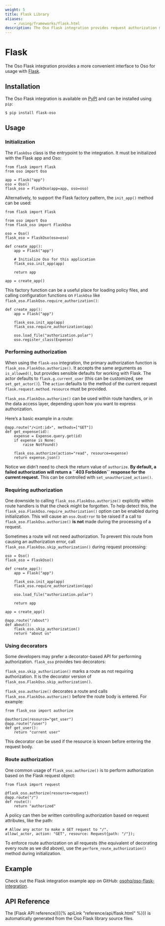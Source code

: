 ```yaml
---
weight: 5
title: Flask Library
aliases:
    - /using/frameworks/flask.html
description: The Oso Flask integration provides request authorization middleware for usage with Flask.
---
```


# Flask

The Oso Flask integration provides a more convenient interface to Oso for
usage with [Flask](https://flask.palletsprojects.com/).

## Installation

The Oso Flask integration is available on [PyPI](https://pypi.org/project/flask-oso/) and can be installed using
`pip`:

```
$ pip install flask-oso
```

## Usage

### Initialization

The `FlaskOso` class is the entrypoint to the integration.
It must be initialized with the Flask app and Oso:

```
from flask import Flask
from oso import Oso

app = Flask("app")
oso = Oso()
flask_oso = FlaskOso(app=app, oso=oso)
```

Alternatively, to support the Flask factory pattern, the
`init_app()` method can be used:

```
from flask import Flask

from oso import Oso
from flask_oso import FlaskOso

oso = Oso()
flask_oso = FlaskOso(oso=oso)

def create_app():
    app = Flask("app")

    # Initialize Oso for this application
    flask_oso.init_app(app)

    return app

app = create_app()
```

This factory function can be a useful place for loading policy files, and
calling configuration functions on `FlaskOso` like
`flask_oso.FlaskOso.require_authorization()`:

```
def create_app():
    app = Flask("app")

    flask_oso.init_app(app)
    flask_oso.require_authorization(app)

    oso.load_file("authorization.polar")
    oso.register_class(Expense)
```

### Performing authorization

When using the `flask-oso` integration, the primary authorization function is
`flask_oso.FlaskOso.authorize()`.  It accepts the same arguments as
`is_allowed()`, but provides sensible defaults for working with
Flask. The actor defaults to `flask.g.current_user` (this can be
customized, see `set_get_actor()`).  The `action`
defaults to the method of the current request `flask.request.method`.
`resource` must be provided.

`flask_oso.FlaskOso.authorize()` can be used within route handlers, or in
the data access layer, depending upon how you want to express authorization.

Here’s a basic example in a route:

```
@app.route("/<int:id>", methods=["GET"])
def get_expense(id):
    expense = Expense.query.get(id)
    if expense is None:
        raise NotFound()

    flask_oso.authorize(action="read", resource=expense)
    return expense.json()
```

Notice we didn’t need to check the return value of `authorize`.  **By default,
a failed authorization will return a \`\`403 Forbidden\`\` response for the current
request.** This can be controlled with
`set_unauthorized_action()`.

### Requiring authorization

One downside to calling `flask_oso.FlaskOso.authorize()`
explicitly within route handlers is that the check might be forgotten.  To help detect this, the
`flask_oso.FlaskOso.require_authorization()` option can be enabled during
initialization. This will cause an `oso.OsoError` to be raised if
a call to `flask_oso.FlaskOso.authorize()` **is not** made during the
processing of a request.

Sometimes a route will not need authorization.  To prevent this route from
causing an authorization error, call
`flask_oso.FlaskOso.skip_authorization()` during request processing:

```
oso = Oso()
flask_oso = FlaskOso()

def create_app():
    app = Flask("app")

    flask_oso.init_app(app)
    flask_oso.require_authorization(app)

    oso.load_file("authorization.polar")

    return app

app = create_app()

@app.route("/about")
def about():
    flask_oso.skip_authorization()
    return "about us"
```

### Using decorators

Some developers may prefer a decorator-based API for performing authorization.
`flask_oso` provides two decorators:

`flask_oso.skip_authorization()` marks a route as not requiring
authorization.  It is the decorator version of
`flask_oso.FlaskOso.skip_authorization()`.

`flask_oso.authorize()` decorates a route and calls
`flask_oso.FlaskOso.authorize()` before the route body is entered. For
example:

```
from flask_oso import authorize

@authorize(resource="get_user")
@app.route("/user")
def get_user():
    return "current user"
```

This decorator can be used if the resource is known before entering the request
body.

### Route authorization

One common usage of `flask_oso.authorize()` is to perform authorization
based on the Flask request object:

```
from flask import request

@flask_oso.authorize(resource=request)
@app.route("/")
def route():
    return "authorized"
```

A policy can then be written controlling authorization based on request
attributes, like the path:

```
# Allow any actor to make a GET request to "/".
allow(_actor, action: "GET", resource: Request{path: "/"});
```

To enforce route authorization on all requests (the equivalent of decorating
every route as we did above), use the
`perform_route_authorization()` method during
initialization.

## Example

Check out the Flask integration example app on GitHub:
[osohq/oso-flask-integration](https://github.com/osohq/oso-flask-integration).

## API Reference

The [Flask API reference]({{% apiLink "reference/api/flask.html" %}})
is automatically generated from the Oso Flask library source files.
